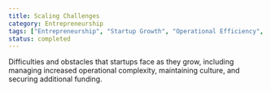 ```yaml
---
title: Scaling Challenges
category: Entrepreneurship
tags: ["Entrepreneurship", "Startup Growth", "Operational Efficiency", "Strategic Planning"]
status: completed
---
```

Difficulties and obstacles that startups face as they grow, including managing increased operational complexity, maintaining culture, and securing additional funding.